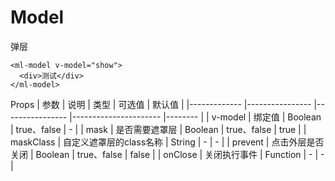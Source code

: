# Model

弹层

```
<ml-model v-model="show">
  <div>测试</div>
</ml-model>
```
Props
| 参数          | 说明            | 类型            | 可选值                 | 默认值   |
|------------- |---------------- |---------------- |---------------------- |-------- |
| v-model       | 绑定值   | Boolean  | true、false | - |
| mask    | 是否需要遮罩层   | Boolean  | true、false | true |
| maskClass    | 自定义遮罩层的class名称   | String  | - | - |
| prevent    | 点击外层是否关闭   | Boolean  | true、false | false |
| onClose    | 关闭执行事件   | Function  | - | - |
